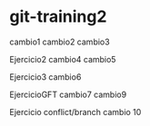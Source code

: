 # git-training2
cambio1
cambio2
cambio3

Ejercicio2
cambio4
cambio5

Ejercicio3
cambio6

EjercicioGFT
cambio7
cambio9

Ejercicio conflict/branch
cambio 10